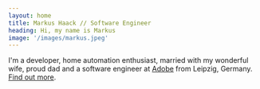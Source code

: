 ```yaml
---
layout: home
title: Markus Haack // Software Engineer
heading: Hi, my name is Markus
image: '/images/markus.jpeg'
---
```


I'm a developer, home automation enthusiast, married with my wonderful wife, proud dad and a software engineer at [Adobe](https://www.adobe.com) from Leipzig, Germany. [Find out more](/about).
